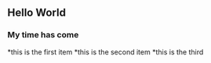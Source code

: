 ## Hello World
### My time has come

*this is the first item
*this is the second item
*this is the third